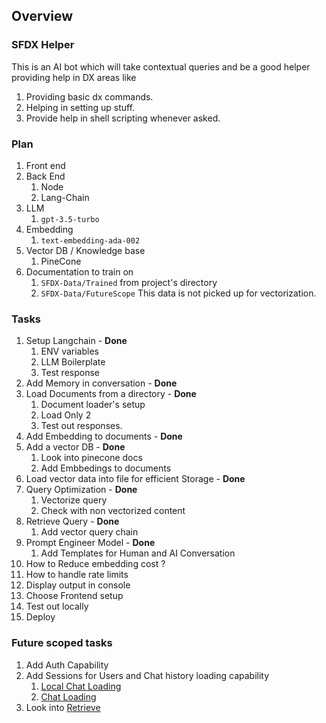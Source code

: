 ## Overview

### SFDX Helper

This is an AI  bot which will take contextual queries and be a good helper providing help in DX areas like 
1. Providing basic dx commands.
1. Helping in setting up stuff.
1. Provide help in shell scripting whenever asked.


### Plan

1. Front end
1. Back End
    1. Node
    1. Lang-Chain
1. LLM
    1. `gpt-3.5-turbo`
1. Embedding
    1. `text-embedding-ada-002`
1. Vector DB / Knowledge base
    1. PineCone
1. Documentation to train on
    1. `SFDX-Data/Trained` from project's directory
    1. `SFDX-Data/FutureScope` This data is not picked up for vectorization.

### Tasks

1. Setup Langchain  - **Done**
    1. ENV variables
    1. LLM Boilerplate
    1. Test response
1. Add Memory in conversation - **Done**
1. Load Documents from a directory - **Done**
    1. Document loader's setup
    1. Load Only 2
    1. Test out responses.
1. Add Embedding to documents - **Done**
1. Add a vector DB - **Done**
    1. Look into pinecone docs
    1. Add Embbedings to documents
1. Load vector data into file for efficient Storage - **Done**
1. Query Optimization - **Done**
    1. Vectorize query
    1. Check with non vectorized content
1. Retrieve Query - **Done**
    1. Add vector query chain
1. Prompt Engineer Model - **Done**
    1. Add Templates for Human and AI Conversation
1. How to Reduce embedding cost ?
1. How to handle rate limits
1. Display output in console
1. Choose Frontend setup
1. Test out locally
1. Deploy

### Future scoped tasks
1. Add Auth Capability
1. Add Sessions for Users and Chat history loading capability
    1. [Local Chat Loading](https://js.langchain.com/docs/modules/memory/how_to/buffer)
    1. [Chat Loading](https://js.langchain.com/docs/modules/memory/integrations/mongodb)
1. Look into [Retrieve](https://js.langchain.com/docs/modules/data_connection/retrievers/)